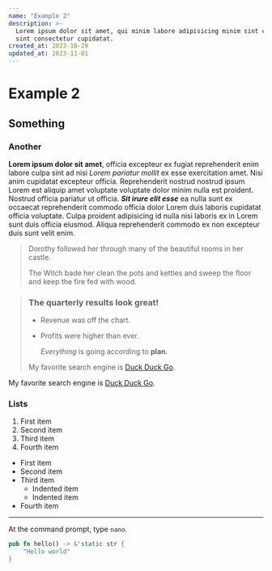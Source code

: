 ```yaml
---
name: "Example 2"
description: >-
  Lorem ipsum dolor sit amet, qui minim labore adipisicing minim sint cillum
  sint consectetur cupidatat.
created_at: 2023-10-29
updated_at: 2023-11-01
---
```


# Example 2

## Something

### Another

**Lorem ipsum dolor sit amet**, officia excepteur ex fugiat reprehenderit enim
labore culpa sint ad nisi _Lorem pariatur mollit_ ex esse exercitation amet. Nisi
anim cupidatat excepteur officia. Reprehenderit nostrud nostrud ipsum Lorem est
aliquip amet voluptate voluptate dolor minim nulla est proident. Nostrud officia
pariatur ut officia. **_Sit irure elit esse_** ea nulla sunt ex occaecat reprehenderit
commodo officia dolor Lorem duis laboris cupidatat officia voluptate. Culpa
proident adipisicing id nulla nisi laboris ex in Lorem sunt duis officia
eiusmod. Aliqua reprehenderit commodo ex non excepteur duis sunt velit enim.

> Dorothy followed her through many of the beautiful rooms in her castle.
>
> The Witch bade her clean the pots and kettles and sweep the floor and keep the
> fire fed with wood.

> ### The quarterly results look great!
>
> - Revenue was off the chart.
> - Profits were higher than ever.
>
>   _Everything_ is going according to **plan**.
>
> My favorite search engine is [Duck Duck Go](https://duckduckgo.com).

My favorite search engine is [Duck Duck Go](https://duckduckgo.com).

### Lists

1. First item
1. Second item
1. Third item
1. Fourth item

- First item
- Second item
- Third item
  - Indented item
  - Indented item
- Fourth item

---

At the command prompt, type `nano`.

```rust
pub fn hello() -> &'static str {
    "Hello world"
}
```
